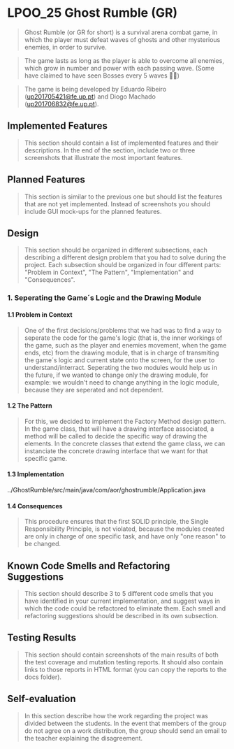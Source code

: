 # LPOO_25 Ghost Rumble (GR)

> Ghost Rumble (or GR for short) is a survival arena combat game, in which the player must defeat waves of ghosts and other mysterious enemies, in order to survive.

> The game lasts as long as the player is able to overcome all enemies, which grow in number and power with each passing wave. (Some have claimed to have seen Bosses every 5 waves 👀👀)

> The game is being developed by Eduardo Ribeiro (up201705421@fe.up.pt) and Diogo Machado (up201706832@fe.up.pt).

## Implemented Features

> This section should contain a list of implemented features and their descriptions. In the end of the section, include two or three screenshots that illustrate the most important features.

## Planned Features

> This section is similar to the previous one but should list the features that are not yet implemented. Instead of screenshots you should include GUI mock-ups for the planned features.

## Design

> This section should be organized in different subsections, each describing a different design problem that you had to solve during the project. Each subsection should be organized in four different parts: "Problem in Context", "The Pattern", "Implementation" and "Consequences".

### 1. Seperating the Game´s Logic and the Drawing Module
     
#### 1.1 Problem in Context
     
> One of the first decisions/problems that we had was to find a way to seperate the code for the game's logic (that is, the inner workings of the game, such as the player and enemies movement, when the game ends, etc) from the drawing module, that is in charge of transmiting the game´s logic and current state onto the screen, for the user to understand/interract. Seperating the two modules would help us in the future, if we wanted to change only the drawing module, for example: we wouldn't need to change anything in the logic module, because they are seperated and not dependent.
     
#### 1.2 The Pattern
     
> For this, we decided to implement the Factory Method design pattern. In the game class, that will have a drawing interface associated, a method will be called to decide the specific way of drawing the elements. In the concrete classes that extend the game class, we can instanciate the concrete drawing interface that we want for that specific game.
     
#### 1.3 Implementation
     
../GhostRumble/src/main/java/com/aor/ghostrumble/Application.java
     
     
#### 1.4 Consequences
     
> This procedure ensures that the first SOLID principle, the Single Responsibility Principle, is not violated, because the modules created are only in charge of one specific task, and have only "one reason" to be changed.

## Known Code Smells and Refactoring Suggestions

> This section should describe 3 to 5 different code smells that you have identified in your current implementation, and suggest ways in which the code could be refactored to eliminate them. Each smell and refactoring suggestions should be described in its own subsection.

## Testing Results

> This section should contain screenshots of the main results of both the test coverage and mutation testing reports. It should also contain links to those reports in HTML format (you can copy the reports to the docs folder).

## Self-evaluation

> In this section describe how the work regarding the project was divided between the students. In the event that members of the group do not agree on a work distribution, the group should send an email to the teacher explaining the disagreement.
